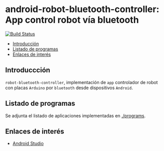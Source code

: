 # android-robot-bluetooth-controller: App control robot vía bluetooth
[![Build Status](https://travis-ci.org/davidvelascogarcia/android-robot-bluetooth-controller.svg?branch=master)](https://travis-ci.org/davidvelascogarcia/android-robot-bluetooth-controller)

- [Introducción](#introducción)
- [Listado de programas](#listado-de-programas)
- [Enlaces de interés](#enlaces-de-interés)

## Introduccción

`robot-bluetooth-controller`, implementación de `app` controlador de robot con placas `Arduino` por `bluetooth` desde dispositivos `Android`.

## Listado de programas

Se adjunta el listado de aplicaciones implementadas en [./programs](./programs).

## Enlaces de interés

* [Android Studio](https://developer.android.com/studio)
